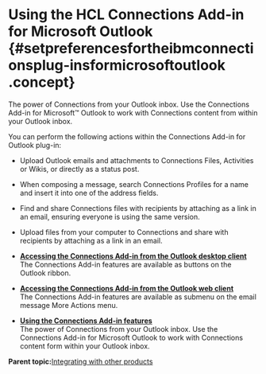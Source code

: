 # Using the HCL Connections Add-in for Microsoft Outlook {#setpreferencesfortheibmconnectionsplug-insformicrosoftoutlook .concept}

The power of Connections from your Outlook inbox. Use the Connections Add-in for Microsoft™ Outlook to work with Connections content from within your Outlook inbox.

You can perform the following actions within the Connections Add-in for Outlook plug-in:

-   Upload Outlook emails and attachments to Connections Files, Activities or Wikis, or directly as a status post.
-   When composing a message, search Connections Profiles for a name and insert it into one of the address fields.
-   Find and share Connections files with recipients by attaching as a link in an email, ensuring everyone is using the same version.
-   Upload files from your computer to Connections and share with recipients by attaching as a link in an email.

-   **[Accessing the Connections Add-in from the Outlook desktop client](../../connectors/enduser/t_ms_plugins_outlook_add_in_desktop_client.md)**  
The Connections Add-in features are available as buttons on the Outlook ribbon.
-   **[Accessing the Connections Add-in from the Outlook web client](../../connectors/enduser/t_ms_plugins_outlook_add_in_outlook_web_client.md)**  
The Connections Add-in features are available as submenu on the email message More Actions menu.
-   **[Using the Connections Add-in features](../../connectors/enduser/t_ms_plugins_outlook_add_in_features.md)**  
The power of Connections from your Outlook inbox. Use the Connections Add-in for Microsoft Outlook to work with Connections content form within your Outlook inbox.

**Parent topic:**[Integrating with other products](../../connectors/admin/c_connectors_over.md)

